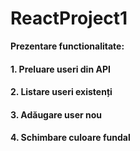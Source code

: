 # ReactProject1
**Prezentare functionalitate:**
#### 1. Preluare useri din API
#### 2. Listare useri existenți
#### 3. Adăugare user nou
#### 4. Schimbare culoare fundal
